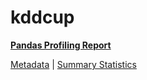 # kddcup

[**Pandas Profiling Report**](https://epistasislab.github.io/penn-ml-benchmarks/profile/kddcup.html)

[Metadata](metadata.yaml) | [Summary Statistics](summary_stats.tsv)

